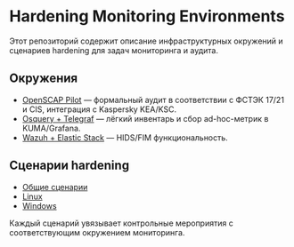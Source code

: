 # Hardening Monitoring Environments

Этот репозиторий содержит описание инфраструктурных окружений и сценариев hardening для задач мониторинга и аудита.

## Окружения
- [OpenSCAP Pilot](environments/openscap/README.md) — формальный аудит в соответствии с ФСТЭК 17/21 и CIS, интеграция с Kaspersky KEA/KSC.
- [Osquery + Telegraf](environments/osquery-telegraf/README.md) — лёгкий инвентарь и сбор ad-hoc-метрик в KUMA/Grafana.
- [Wazuh + Elastic Stack](environments/wazuh/README.md) — HIDS/FIM функциональность.

## Сценарии hardening
- [Общие сценарии](hardening-scenarios/README.md)
- [Linux](hardening-scenarios/linux.md)
- [Windows](hardening-scenarios/windows.md)

Каждый сценарий увязывает контрольные мероприятия с соответствующим окружением мониторинга.
